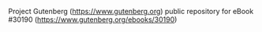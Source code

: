 Project Gutenberg (https://www.gutenberg.org) public repository for eBook #30190 (https://www.gutenberg.org/ebooks/30190)
